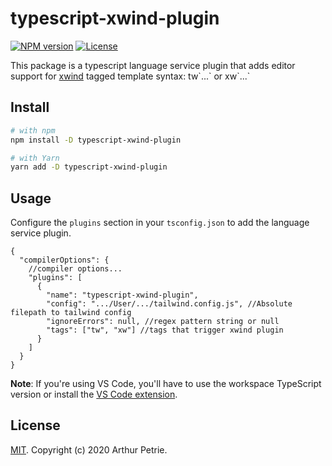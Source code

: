 # typescript-xwind-plugin

[![NPM version](https://badgen.net/npm/v/typescript-xwind-plugin)](https://www.npmjs.com/package/typescript-xwind-plugin)
[![License](https://badgen.net/npm/license/typescript-xwind-plugin)](https://www.npmjs.com/package/typescript-xwind-plugin)

This package is a typescript language service plugin that adds editor support for [xwind](https://github.com/Arthie/tailwindcssinjs/tree/xwind/packages/xwind) tagged template syntax: tw\`...\` or xw\`...\`

## Install

```bash
# with npm
npm install -D typescript-xwind-plugin

# with Yarn
yarn add -D typescript-xwind-plugin
```

## Usage

Configure the `plugins` section in your `tsconfig.json` to add the language service plugin.

```jsonc
{
  "compilerOptions": {
    //compiler options...
    "plugins": [
      {
        "name": "typescript-xwind-plugin",
        "config": ".../User/.../tailwind.config.js", //Absolute filepath to tailwind config
        "ignoreErrors": null, //regex pattern string or null
        "tags": ["tw", "xw"] //tags that trigger xwind plugin
      }
    ]
  }
}
```

**Note**: If you're using VS Code, you'll have to use the workspace TypeScript version or install the [VS Code extension](https://github.com/Arthie/vscode-xwind).

## License

[MIT](LICENSE). Copyright (c) 2020 Arthur Petrie.

